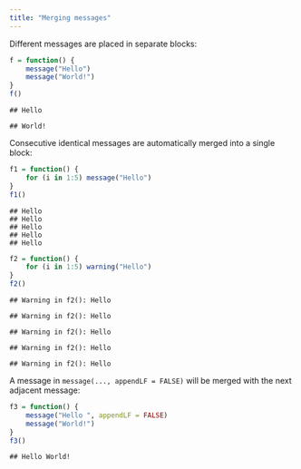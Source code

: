 ```yaml
---
title: "Merging messages"
---
```


Different messages are placed in separate blocks:


```r
f = function() {
    message("Hello")
    message("World!")
}
f()
```

```
## Hello
```

```
## World!
```

Consecutive identical messages are automatically merged into a single block:


```r
f1 = function() {
    for (i in 1:5) message("Hello")
}
f1()
```

```
## Hello
## Hello
## Hello
## Hello
## Hello
```

```r
f2 = function() {
    for (i in 1:5) warning("Hello")
}
f2()
```

```
## Warning in f2(): Hello

## Warning in f2(): Hello

## Warning in f2(): Hello

## Warning in f2(): Hello

## Warning in f2(): Hello
```

A message in `message(..., appendLF = FALSE)` will be merged with the next adjacent message:


```r
f3 = function() {
    message("Hello ", appendLF = FALSE)
    message("World!")
}
f3()
```

```
## Hello World!
```
